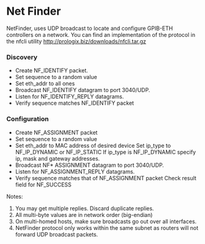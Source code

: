 # Net Finder

NetFinder, uses UDP broadcast to locate and configure GPIB-ETH controllers on a network.
You can find an implementation of the protocol in the nfcli utility
http://prologix.biz/downloads/nfcli.tar.gz

### Discovery

- Create NF_IDENTIFY packet.
- Set sequence to a random value
- Set eth_addr to all ones
- Broadcast NF_IDENTIFY datagram to port 3040/UDP.
- Listen for NF_IDENTIFY_REPLY datagrams.
- Verify sequence matches NF_IDENTIFY packet

### Configuration

- Create NF_ASSIGNMENT packet
- Set sequence to a random value
- Set eth_addr to MAC address of desired device Set ip_type to NF_IP_DYNAMIC or NF_IP_STATIC If ip_type is NF_IP_DYNAMIC specify ip, mask and gateway addresses.
- Broadcast NF\* ASSIGNMENT datagram to port 3040/UDP.
- Listen for NF_ASSIGNMENT_REPLY datagrams.
- Verify sequence matches that of NF_ASSIGNMENT packet Check result field for NF_SUCCESS

Notes:

1. You may get multiple replies. Discard duplicate replies.
2. All multi-byte values are in network order (big-endian)
3. On multi-homed hosts, make sure broadcasts go out over all interfaces.
4. NetFinder protocol only works within the same subnet as routers will not forward UDP broadcast packets.

